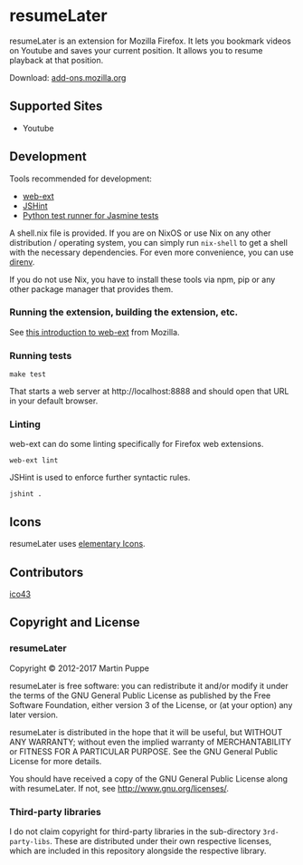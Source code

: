 # resumeLater

resumeLater is an extension for Mozilla Firefox. It lets you bookmark videos on Youtube and saves your current position. It allows you to resume playback at that position.

Download: [add-ons.mozilla.org](https://addons.mozilla.org/en-US/firefox/addon/resumelater/)

## Supported Sites

 * Youtube

## Development

Tools recommended for development:

* [web-ext](https://github.com/mozilla/web-ext)
* [JSHint](https://jshint.com/install/)
* [Python test runner for Jasmine
  tests](https://jasmine.github.io/setup/python.html)

A shell.nix file is provided. If you are on NixOS or use Nix on any other
distribution / operating system, you can simply run `nix-shell` to get a shell
with the necessary dependencies. For even more convenience, you can use
[direnv](https://github.com/direnv/direnv/wiki/Nix).

If you do not use Nix, you have to install these tools via npm, pip or any
other package manager that provides them.

### Running the extension, building the extension, etc.

See [this introduction to
web-ext](https://extensionworkshop.com/documentation/develop/getting-started-with-web-ext/)
from Mozilla.

### Running tests

```
make test
```

That starts a web server at http://localhost:8888 and should open that URL in
your default browser.

### Linting

web-ext can do some linting specifically for Firefox web extensions.

```
web-ext lint
```

JSHint is used to enforce further syntactic rules.

```
jshint .
```

## Icons

resumeLater uses [elementary Icons](https://launchpad.net/elementaryicons).

## Contributors

[ico43](https://github.com/ico43)

## Copyright and License

### resumeLater

Copyright © 2012-2017 Martin Puppe

resumeLater is free software: you can redistribute it and/or modify
it under the terms of the GNU General Public License as published by
the Free Software Foundation, either version 3 of the License, or
(at your option) any later version.

resumeLater is distributed in the hope that it will be useful,
but WITHOUT ANY WARRANTY; without even the implied warranty of
MERCHANTABILITY or FITNESS FOR A PARTICULAR PURPOSE.  See the
GNU General Public License for more details.

You should have received a copy of the GNU General Public License
along with resumeLater. If not, see <http://www.gnu.org/licenses/>.

### Third-party libraries

I do not claim copyright for third-party libraries in the sub-directory
`3rd-party-libs`. These are distributed under their own respective
licenses, which are included in this repository alongside the respective
library.
